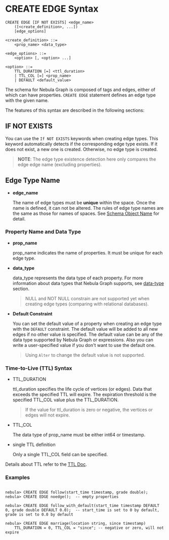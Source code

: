 # CREATE EDGE Syntax

```ngql
CREATE EDGE [IF NOT EXISTS] <edge_name>
    ([<create_definition>, ...])
    [edge_options]

<create_definition> ::=
    <prop_name> <data_type>

<edge_options> ::=
    <option> [, <option> ...]

<option> ::=
    TTL_DURATION [=] <ttl_duration>
    | TTL_COL [=] <prop_name>
    | DEFAULT <default_value>
```

The schema for Nebula Graph is composed of tags and edges, either of which can have properties. `CREATE EDGE` statement defines an edge type with the given name.

The features of this syntax are described in the following sections:

## IF NOT EXISTS

You can use the `If NOT EXISTS` keywords when creating edge types. This keyword automatically detects if the corresponding edge type exists. If it does not exist, a new one is created. Otherwise, no edge type is created.

> **NOTE**: The edge type existence detection here only compares the edge edge name (excluding properties).

## Edge Type Name

* **edge_name**

    The name of edge types must be **unique** within the space. Once the name is defined, it can not be altered. The rules of edge type names are the same as those for names of spaces. See [Schema Object Name](../../3.language-structure/schema-object-names.md) for detail.

### Property Name and Data Type

* **prop_name**

    prop_name indicates the name of properties. It must be unique for each edge type.

* **data_type**

    data_type represents the data type of each property. For more information about data types that Nebula Graph supports, see [data-type](../../1.data-types/data-types.md) section.

    > NULL and NOT NULL constrain are not supported yet when creating edge types (comparing with relational databases).

* **Default Constraint**

    You can set the default value of a property when creating an edge type with the `DEFAULT` constraint. The default value will be added to all new edges if no other value is specified. The default value can be any of the data type supported by Nebula Graph or expressions. Also you can write a user-specified value if you don't want to use the default one.

    > Using `Alter` to change the default value is not supported.

    <!-- > Since it's so error-prone to modify the default value with new one, using `Alter` to change the default value is not supported. -->

### Time-to-Live (TTL) Syntax

* TTL_DURATION

    ttl_duration specifies the life cycle of vertices (or edges). Data that exceeds the specified TTL will expire. The expiration threshold is the specified TTL_COL value plus the TTL_DURATION.

    > If the value for ttl_duration is zero or negative, the vertices or edges will not expire.

* TTL_COL

    The data type of prop_name must be either int64 or timestamp.

* single TTL definition

    Only a single TTL_COL field can be specified.

Details about TTL refer to the [TTL Doc](TTL.md).

### Examples

```ngql

nebula> CREATE EDGE follow(start_time timestamp, grade double);
nebula> CREATE EDGE noedge();  -- empty properties

nebula> CREATE EDGE follow_with_default(start_time timestamp DEFAULT 0, grade double DEFAULT 0.0);  -- start_time is set to 0 by default, grade is set to 0.0 by default
```

```ngql
nebula> CREATE EDGE marriage(location string, since timestamp)
    TTL_DURATION = 0, TTL_COL = "since"; -- negative or zero, will not expire
```

